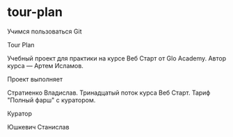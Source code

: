 # tour-plan

Учимся пользоваться Git

Tour Plan

Учебный проект для практики на курсе Веб Старт от Glo Academy. Автор курса — Артем Исламов.

Проект выполняет

Стратиенко Владислав. Тринадцатый поток курса Веб Старт. Тариф "Полный фарш" с куратором.

Куратор

Юшкевич Станислав
